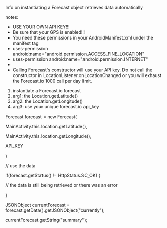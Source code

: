 Info on instantiating a Forecast object retrieves data automatically

notes:

 * USE YOUR OWN API KEY!!!
 * Be sure that your GPS is enabled!!!
 * You need these permissions in your AndroidManifest.xml under the manifest tag
  * uses-permission android:name="android.permission.ACCESS_FINE_LOCATION"
  * uses-permission android:name="android.permission.INTERNET"
 *   
 * Calling Forecast's constructor will use your API key. Do not call the constructor in LocationListener.onLocationChanged or you will exhaust the Forecast.io 1000 call per day limit.

1. instantiate a Forecast.io forecast
2. arg1: the Location.getLatitude()
3. arg2: the Location.getLongitude()
4. arg3: use your unique forecast.io api_key

Forecast forecast = new Forecast(

  MainActivity.this.location.getLatitude(),
  
  MainActivity.this.location.getLongitude(),
  
  API_KEY
  
)

// use the data

if(forecast.getStatus() != HttpStatus.SC_OK) {

  // the data is still being retrieved or there was an error
  
}

JSONObject currentForecast = forecast.getData().getJSONObject("currently");

currentForecast.getString("summary");
